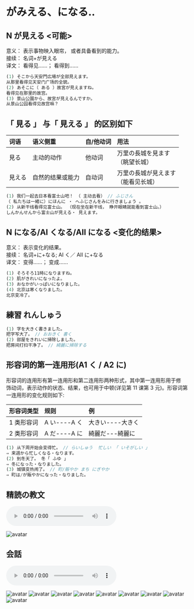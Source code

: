 # がみえる、になる..

## N が見える <可能>

意义： 表示事物映入眼帘， 或者具备看到的能力。  
接续： 名词+が見える  
译文： 看得见......； 看得到......

```ts
(1) そこから天安門広場が全部見えます。
从那里看得见天安门广场的全貌。
(2) あそこに（ ある ）故宮が見えますね。
看得见在那里的故宫。
(3) 景山公園から、故宮が見えるんですか。
从景山公园看得见故宫嘛？
```

## 「 見る 」 与「 見える 」 的区别如下

| 词语   | 语义侧重         | 自/他动词 | 用法                                   |
| :----- | :--------------- | :-------- | :------------------------------------- |
| 見る   | 主动的动作       | 他动词    | 万里の長城を見ます<br>（眺望长城）     |
| 見える | 自然的结果或能力 | 自动词    | 万里の長城が見えます<br>（能看见长城） |

```ts
(1) 我们一起去日本看富士山吧！ （ 主动去看） // ふじさん
（ 私たちは一緒に）にほんに ・ へふじさんをみに行きましょう 。
(2) 从新干线看得见富士山。 （现在坐在新干线， 睁开眼睛就能看到富士山。）
しんかんせんから富士山が見える・ 見えます。
```

## N になる/AI くなる/AII になる <变化的结果>

意义： 表示变化的结果。  
接续： 名词+に+なる; AI く／ AII に+なる  
译文： 变得......； 变成......

```ts
(1) そろそろ11時になりますね。
(2) 肌がきれいになったよ。
(3) おなかがいっぱいになりました。
(4) 北京は寒くなりました。
北京变冷了。
```

## 練習 れんしゅう

```ts
(1) 字を大きく書きました。
把字写大了。 // おおきく 書く
(2) 部屋をきれいに掃除しました。
把房间打扫干净了。 // 綺麗に掃除する
```

## 形容词的第一连用形(A1 く / A2 に)

形容词的连用形有第一连用形和第二连用形两种形式，其中第一连用形用于修  
饰动词，表示动作的状态、结果，也可用于中顿(详见第 11 课第 3 元)。形容词第  
一连用形的变化规则如下:

| 形容词类型 | 规则         | 例               |
| :--------- | :----------- | :--------------- |
| 1 类形容词 | A い----A く | 大きい----大きく |
| 2 类形容词 | A だ----A に | 綺麗だ---綺麗に  |

```ts
(1) 从下周开始会变得忙。 // らいしゅう  忙しい 「 いそがしい 」
⇒ 来週から忙しくなる・なります。
(2) 到冬天了。 冬「 ふゆ 」
⇒ 冬になった・なりました。
(3) 城镇变热闹了。 // 町/賑やか まち にぎやか
⇒ 町は/が賑やかになった・なりました。
```
## 精読の教文
<vue-plyr>
  <audio controls crossorigin playsinline loop>
    <source src="../audio/7-1-3.mp3" type="audio/mp3" />
  </audio>
 </vue-plyr>

![avatar](../images/7-1-3.png)

## 会話
<vue-plyr>
  <audio controls crossorigin playsinline loop>
    <source src="../audio/7-1-かいわ.mp3" type="audio/mp3" />
  </audio>
 </vue-plyr>

![avatar](../images/7-1-かいわ-1.png)
![avatar](../images/7-1-かいわ-2.png)
![avatar](../images/7-1-かいわ-3.png)
![avatar](../images/7-1-かいわ-4.png)
![avatar](../images/7-1-かいわ-5.png)
![avatar](../images/7-1-かいわ-6.png)
![avatar](../images/7-1-かいわ-7.png)
![avatar](../images/7-1-かいわ-8.png)
![avatar](../images/7-1-かいわ-9.png)